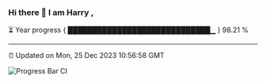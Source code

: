 ### Hi there 👋 I am Harry , 

⏳ Year progress { █████████████████████████████▁ } 98.21 %

---

⏰ Updated on Mon, 25 Dec 2023 10:56:58 GMT

![Progress Bar CI](https://github.com/duykhang68/duykhang68/workflows/Progress%20Bar%20CI/badge.svg)
